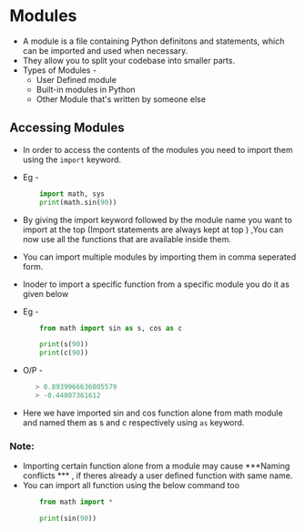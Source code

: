 # Modules
+ A module is a file containing Python definitons and statements, which can be imported and used when necessary.
+ They allow you to split your codebase into smaller parts.
+ Types of Modules - 
    + User Defined module
    + Built-in modules in Python
    + Other Module that's written by someone else

## Accessing Modules

+ In order to access the contents of the modules you need to import them using the ```import``` keyword.
+ Eg - 
    ```.py
        import math, sys
        print(math.sin(90))
    ```
+ By giving the import keyword followed by the module name you want to import at the top (Import statements are always kept at top ) ,You can now use all the functions that are available inside them.
+ You can import multiple modules by importing them in comma seperated form.
+ Inoder to import a specific function from a specific module you do it as given below 
+ Eg -
    ```.py
        from math import sin as s, cos as c

        print(s(90))
        print(c(90))
    ```
+ O/P -    
    ```.py
       > 0.8939966636005579 
       > -0.44807361612
    ```

+ Here we have imported sin and cos function alone from math module and named them as s and c respectively using ```as``` keyword.

### Note:
+ Importing certain function alone from a module may cause ***Naming conflicts *** , if theres already a user defined function with same name.
+ You can import all function using the below command too 
    ```.py
        from math import *

        print(sin(90))
    ```
